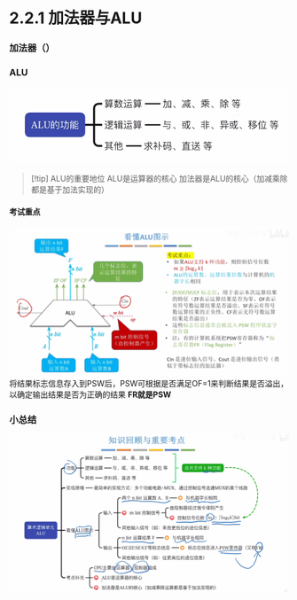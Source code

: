 # 2.2.1 加法器与ALU

### 加法器（）


### ALU

![](assets/Pasted%20image%2020250521144017.png)
>[!tip] ALU的重要地位
>ALU是运算器的核心
>加法器是ALU的核心（加减乘除都是基于加法实现的）

#### 考试重点

![](assets/Pasted%20image%2020250521144210.png)
将结果标志信息存入到PSW后，PSW可根据是否满足OF=1来判断结果是否溢出，以确定输出结果是否为正确的结果
**FR就是PSW**

### 小总结

![](assets/Pasted%20image%2020250521144433.png)